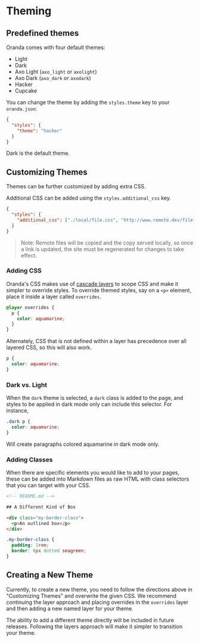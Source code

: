 # Theming

## Predefined themes

Oranda comes with four default themes:

- Light
- Dark
- Axo Light (`axo_light` or `axolight`)
- Axo Dark (`axo_dark` or `axodark`)
- Hacker
- Cupcake

You can change the theme by adding the `styles.theme` key to your `oranda.json`:

```json
{
  "styles": {
    "theme": "hacker"
  }
}
```

Dark is the default theme.

## Customizing Themes

Themes can be further customized by adding extra CSS.

Additional CSS can be added using the `styles.additional_css` key.

```json
{
  "styles": {
    "additional_css": ["./local/file.css", "http://www.remote.dev/file.css"]
  }
}
```

> Note: Remote files will be copied and the copy served locally, so once a link is updated, the site must be regenerated for changes to take effect.

### Adding CSS

Oranda's CSS makes use of [cascade layers](https://css-tricks.com/css-cascade-layers/) to scope CSS and make it simpler to override styles. To override themed styles, say on a `<p>` element, place it inside a layer called `overrides`.

```css
@layer overrides {
  p {
    color: aquamarine;
  }
}
```

Alternately, CSS that is not defined within a layer has precedence over all layered CSS, so this will also work.

```css
p {
  color: aquamarine;
}
```

### Dark vs. Light

When the `dark` theme is selected, a `dark` class is added to the page, and styles to be applied in dark mode only can include this selector. For instance,

```css
.dark p {
  color: aquamarine;
}
```

Will create paragraphs colored aquamarine in dark mode only.

### Adding Classes

When there are specific elements you would like to add to your pages, these can be added into Markdown files as raw HTML with class selectors that you can target with your CSS.

```html
<!-- README.md -->

## A Different Kind of Box

<div class="my-border-class">
  <p>An outlined box</p>
</div>
```

```css
.my-border-class {
  padding: 1rem;
  border: 6px dotted seagreen;
}
```

## Creating a New Theme

Currently, to create a new theme, you need to follow the directions above in "Customizing Themes" and overwrite the given CSS. We recommend continuing the layer approach and placing overrides in the `overrides` layer and then adding a new named layer for your theme.

The ability to add a different theme directly will be included in future releases. Following the layers approach will make it simpler to transition your theme.
